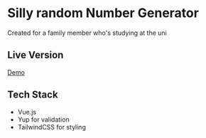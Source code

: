 # Silly random Number Generator

Created for a family member who's studying at the uni

## Live Version

[Demo](https://random-nr-generator.netlify.app/)

## Tech Stack

- Vue.js
- Yup for validation
- TailwindCSS for styling
